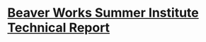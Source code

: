 # [Beaver Works Summer Institute Technical Report](https://jnazaren.github.io/racecar_project_page/)
